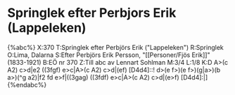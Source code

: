 # Springlek efter Perbjors Erik (Lappeleken)

{%abc%}
X:370
T:Springlek efter Perbjörs Erik ("Lappeleken")
R:Springlek
O:Lima, Dalarna
S:Efter Perbjörs Erik Persson, "[[Personer/Fjös Erik]]" (1833-1921)
B:EÖ nr 370
Z:Till abc av Lennart Sohlman
M:3/4
L:1/8
K:D
A>(c A2) c>d|e2 ((3fgf) e>c|A>(c A2) c>d|(ef) [D4d4]::!
d>(e f>)(e f>)(g|a>)(b a>)(^g a2)|f2 fd e>f|((3gag) ((3fdf) e>c|A>(c A2) c>d|(e>f) [D4d4]:|]
{%endabc%}

